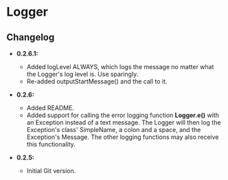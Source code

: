 # Logger

## Changelog

+ **0.2.6.1:**
	
	- Added logLevel ALWAYS, which logs the message no matter what the Logger's log level is. Use sparingly.
	- Re-added outputStartMessage() and the call to it.
+ **0.2.6:**

	- Added README.
	- Added support for calling the error logging function **Logger.e()** with an Exception instead of a text message. The Logger will then log the Exception's class' SimpleName, a colon and a space, and the Exception's Message. The other logging functions may also receive this functionality.
+ **0.2.5:** 

	- Initial Git version.
